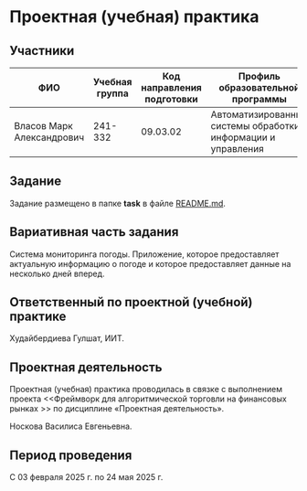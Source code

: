 # Проектная (учебная) практика

## Участники

| ФИО | Учебная группа | Код направления подготовки | Профиль образовательной программы |
|-|-|-|-|
| Власов Марк Александрович | 241-332 | 09.03.02 | Автоматизированные системы обработки информации и управления|

## Задание

Задание размещено в папке **task** в файле [README.md](task/README.md).

## Вариативная часть задания

Система мониторинга погоды. Приложение, которое предоставляет актуальную информацию о погоде и которое предоставляет данные на несколько дней вперед.

## Ответственный по проектной (учебной) практике

Худайбердиева Гулшат, ИИТ.

## Проектная деятельность

Проектная (учебная) практика проводилась в связке с выполнением проекта <<Фреймворк для алгоритмической торговли на финансовых рынках >> по дисциплине «Проектная деятельность».

Носкова Василиса Евгеньевна.

## Период проведения

С 03 февраля 2025 г. по 24 мая 2025 г.
